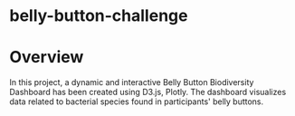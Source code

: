 # belly-button-challenge
# Overview
In this project, a dynamic and interactive Belly Button Biodiversity Dashboard has been created using D3.js, Plotly.
The dashboard visualizes data related to bacterial species found in participants' belly buttons.
